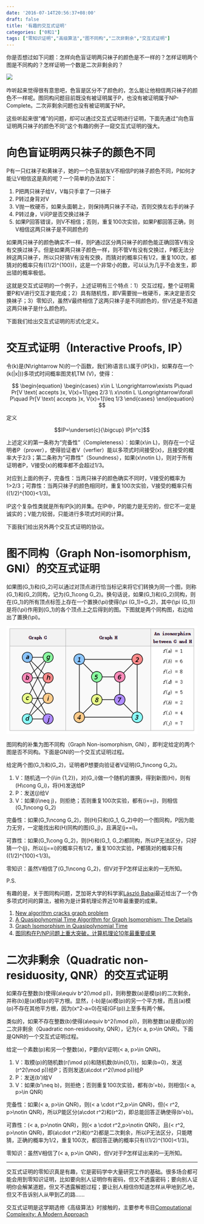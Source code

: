 ```yaml
---
date: '2016-07-14T20:56:37+08:00'
draft: false
title: '有趣的交互式证明'
categories: ["0和1"]
tags: ["零知识证明","高级算法","图不同构","二次非剩余","交互式证明"]
---
```

你是否想过如下问题：怎样向色盲证明两只袜子的颜色是不一样的？怎样证明两个图是不同构的？怎样证明一个数是二次非剩余的？

![](https://i0.wp.com/writtenbyrel.com/wp-content/uploads/2014/06/socks.jpg)

咋听起来觉得很有意思吧，色盲是区分不了颜色的，怎么能让他相信两只袜子的颜色不一样呢。图同构问题目前既没有被证明属于P，也没有被证明属于NP-Complete。二次非剩余问题也没有被证明属于NP。

这些听起来很“难”的问题，却可以通过交互式证明进行证明，下面先通过“向色盲证明两只袜子的颜色不同”这个有趣的例子一窥交互式证明的强大。

# 向色盲证明两只袜子的颜色不同

P有一只红袜子和黄袜子，她的一个色盲朋友V不相信P的袜子颜色不同，P如何才能让V相信这是真的呢？一个简单的办法如下：

1. P把两只袜子给V，V每只手拿了一只袜子
2. P转过身背对V
3. V抛一枚硬币，如果头面朝上，则保持两只袜子不动，否则交换左右手的袜子
4. P转过身，V问P是否交换过袜子
5. 如果P回答错误，则V不相信；否则，重复100次实验，如果P都回答正确，则V相信这两只袜子是不同颜色的

如果两只袜子的颜色确实不一样，则P通过区分两只袜子的颜色能正确回答V有没有交换过袜子。但是如果两只袜子颜色一样，则不管V有没有交换过，P都无法分辨这两只袜子，所以只好猜V有没有交换，而猜对的概率只有1/2，重复100次，都猜对的概率只有\((1/2)^{100}\)，这是一个非常小的数，可以认为几乎不会发生，即出错的概率极低。

这就是交互式证明的一个例子，上述证明有三个特点：1）交互过程，整个证明需要P和V进行交互才能完成；2）具有随机性，即V需要抛一枚硬币，来决定是否交换袜子；3）零知识，虽然V最终相信了这两只袜子是不同颜色的，但V还是不知道这两只袜子是什么颜色的。

下面我们给出交互式证明的形式化定义。

# 交互式证明（Interactive Proofs, IP）

令\(k\)是\(N\rightarrow N\)的一个函数，我们称语言\(L\)属于\(IP[k]\)，如果存在一个\(k(|x|)\)多项式时间概率图灵机TM \(V\)，使得：

$$
\begin{equation}
\begin{cases}
x\in L \Longrightarrow\exists P\quad Pr[V \text{ accepts }x, V(x)=1]\geq 2/3 \\
x\notin L \Longrightarrow\forall P\quad Pr[V \text{ accepts }x, V(x)=1]\leq 1/3
\end{cases}
\end{equation}
$$

定义

$$IP=\underset{c}{\bigcup} IP[n^c]$$

上述定义的第一条称为“完备性”（Completeness）：如果\(x\in L\)，则存在一个证明者P（prover），使得验证者V（verfier）能以多项式时间接受\(x\)，且接受的概率大于2/3；第二条称为“可靠性”（Soundness），如果\(x\notin L\)，则对于所有证明者P，V接受\(x\)的概率都不会超过1/3。

对应到上面的例子，完备性：当两只袜子的颜色确实不同时，V接受的概率为1>2/3；可靠性：当两只袜子的颜色相同时，重复100次实验，V接受的概率只有\((1/2)^{100}<1/3\)。

IP这个复杂性类就是所有IP[k]的并集。在IP中，P的能力是无穷的，但它不一定是诚实的；V能力较弱，只能进行多项式时间的计算。

下面我们给出另外两个交互式证明的协议。

# 图不同构（Graph Non-isomorphism, GNI）的交互式证明

如果图\(G_1\)和\(G_2\)可以通过对顶点进行恰当标记来将它们转换为同一个图，则称\(G_1\)和\(G_2\)同构，记为\(G_1\cong G_2\)。换句话说，如果\(G_1\)和\(G_2\)同构，则在\(G_1\)的所有顶点标签上存在一个置换\(\pi\)使得\(\pi (G_1)=G_2\)，其中\(\pi (G_1)\)是将\(\pi\)作用到\(G_1\)的各个顶点上之后得到的图。下图就是两个同构图，右边给出了置换\(\pi\)。

![isomorphism graph](isomorphism-graph.webp)

图同构的补集为图不同构（Graph Non-isomorphism, GNI），即判定给定的两个图是否不同构。下面是GNI的一个交互式证明过程。

给定两个图\(G_1\)和\(G_2\)，证明者P想要向验证者V证明\(G_1\ncong G_2\)。

1. V：随机选一个\(i\in \{1,2\}\)，对\(G_i\)做一个随机的置换，得到新图\(H\)，则有\(H\cong G_i\)，将\(H\)发送给P
2. P：发送\(j\)给V
3. V：如果\(i\neq j\)，则拒绝；否则重复100次实验，都有\(i==j\)，则相信\(G_1\ncong G_2\)

完备性：如果\(G_1\ncong G_2\)，则\(H\)只和\(G_1, G_2\)中的一个图同构，P因为能力无穷，一定能找出和\(H\)同构的图\(G_j\)，且满足\(j==i\)。

可靠性：如果\(G_1\cong G_2\)，则\(H\)和\(G_1, G_2\)都同构，所以P无法区分，只好猜一个\(j\)，所以\(j==i\)的概率只有1/2，重复100次实验，P都猜对的概率只有\((1/2)^{100}<1/3\)。

零知识：虽然V相信了\(G_1\ncong G_2\)，但V对于P怎样证出来的一无所知。

P.S.

有趣的是，关于图同构问题，芝加哥大学的科学家[László Babai](http://people.cs.uchicago.edu/~laci/quasipoly.html)最近给出了一个伪多项式时间的算法，被称为是计算机理论界近10年最重要的成果。

1. [New algorithm cracks graph problem](https://www.sciencenews.org/article/new-algorithm-cracks-graph-problem)
2. [A Quasipolynomial Time Algorithm for Graph Isomorphism: The Details](https://jeremykun.com/2015/11/12/a-quasipolynomial-time-algorithm-for-graph-isomorphism-the-details/)
3. [Graph Isomorphism in Quasipolynomial Time](http://arxiv.org/abs/1512.03547)
4. [图同构在P/NP问题上重大突破，计算机理论10年最重要成果](http://chuansong.me/n/1924231)

# 二次非剩余（Quadratic non-residuosity, QNR）的交互式证明

如果存在整数\(b\)使得\(a\equiv b^2(\mod p)\)，则称整数\(a\)是模\(p\)的二次剩余，并称\(b\)是\(a\)模\(p\)的平方根。显然，\(-b\)是\(a\)模\(p\)的另一个平方根，而且\(a\)模\(p\)不存在其他平方根，因为\(x^2-a=0\)在域\(GF(p)\)上至多有两个解。

类似的，如果不存在整数\(b\)使得\(a\equiv b^2(\mod p)\)，则称整数\(a\)是模\(p\)的二次非剩余（Quadratic non-residuosity, QNR），记为\(< a, p>\in QNR\)。下面是QNR的一个交互式证明过程。

给定一个素数\(p\)和另一个整数\(a\)，P要向V证明\(< a, p>\in QNR\)。

1. V：取模\(p\)的随机数\(r(\mod p)\)和随机数\(b\in\{0,1\}\)，如果\(b=0\)，发送\(r^2(\mod p)\)给P；否则发送\(a\cdot r^2(\mod p)\)给P
2. P：发送\(b’\)给V
3. V：如果\(b’\neq b\)，则拒绝；否则重复100次实验，都有\(b’=b\)，则相信\(< a, p>\in QNR\)

完备性：如果\(< a, p>\in QNR\)，则\(< a \cdot r^2,p>\in QNR\)，但\(< r^2, p>\notin QNR\)，所以P能区分\(a\cdot r^2\)和\(r^2\)，即总能回答正确使得\(b’=b\)。

可靠性：\(< a, p>\notin QNR\)，则\(< a \cdot r^2,p>\notin QNR\)，且\(< r^2, p>\notin QNR\)，即\(a\cdot r^2\)和\(r^2\)都是二次剩余，所以P无法区分，只能瞎猜，正确的概率为1/2，重复100次，都回答正确的概率只有\((1/2)^{100}<1/3\)。

零知识：虽然V相信了\(< a, p>\in QNR\)，但V对于P怎样证出来的一无所知。

---

交互式证明的零知识真是有趣，它是密码学中大量研究工作的基础。很多场合都可能会用到零知识证明，比如要向别人证明你有密码，但又不透露密码；要向别人证明你会解某道题，但又不透露解题过程；要让别人相信你知道怎样从甲地到乙地，但又不告诉别人从甲到乙的路……

交互式证明是这学期选修《高级算法》时接触的，主要参考书目[Computational Complexity: A Modern Approach](http://theory.cs.princeton.edu/complexity/)